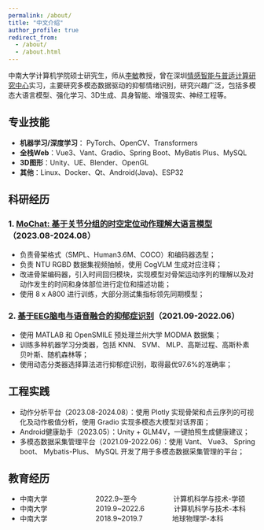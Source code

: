 ```yaml
---
permalink: /about/
title: "中文介绍"
author_profile: true
redirect_from: 
  - /about/
  - /about.html
---
```


中南大学计算机学院硕士研究生，师从[李敏](http://bioinformatics.csu.edu.cn/limin/)教授，曾在深圳[情感智能与普适计算研究中心](https://ai.smbu.edu.cn/yjzz/qgznypsjsyjzx/zxjj.htm)实习，主要研究多模态数据驱动的抑郁情绪识别，研究兴趣广泛，包括多模态大语言模型、强化学习、3D生成、具身智能、增强现实、神经工程等。

## 专业技能

* **机器学习/深度学习**： PyTorch、OpenCV、Transformers
* **全栈Web**：Vue3、Vant、Gradio、Spring Boot、MyBatis Plus、MySQL
* **3D图形**：Unity、UE、Blender、OpenGL
* **其他**：Linux、Docker、Qt、Android(Java)、ESP32

## 科研经历

### 1. [MoChat: 基于关节分组的时空定位动作理解大语言模型](https://arxiv.org/abs/2410.11404)（2023.08-2024.08）
* 负责骨架格式（SMPL、Human3.6M、COCO）和编码器选型；
* 负责 NTU RGBD 数据集视频抽帧，使用 CogVLM 生成对应注释；
* 改进骨架编码器，引入时间回归模块，实现模型对骨架运动序列的理解以及对动作发生的时间和身体部位进行定位和描述功能；
* 使用 8 x A800 进行训练，大部分测试集指标领先同期模型；

### 2. [基于EEG脑电与语音融合的抑郁症识别](https://github.com/JiaweiMorris/JiaweiMorris.github.io/blob/master/files/%E5%9F%BA%E4%BA%8EEEG%E8%84%91%E7%94%B5%E4%B8%8E%E8%AF%AD%E9%9F%B3%E8%9E%8D%E5%90%88%E7%9A%84%E6%8A%91%E9%83%81%E7%97%87%E8%AF%86%E5%88%AB%E6%96%B9%E6%B3%95.pdf)（2021.09-2022.06）
* 使用 MATLAB 和 OpenSMILE 预处理兰州大学 MODMA 数据集；
* 训练多种机器学习分类器，包括 KNN、 SVM、 MLP、高斯过程、高斯朴素贝叶斯、随机森林等；
* 使用动态分类器选择算法进行抑郁症识别，取得最优97.6%的准确率；

## 工程实践

* 动作分析平台（2023.08-2024.08）：使用 Plotly 实现骨架和点云序列的可视化及动作极值分析，使用 Gradio 实现多模态大模型对话界面；
* Android健康助手（2023.05）：Unity + GLM4V，一键拍照生成健康建议；
* 多模态数据采集管理平台（2021.09-2022.06）：使用 Vant、 Vue3、 Spring boot、 Mybatis-Plus、 MySQL 开发了用于多模态数据采集管理的平台；

## 教育经历

* 中南大学&emsp;&emsp;&emsp;&emsp;&emsp;&emsp;&emsp;2022.9~至今&emsp;&emsp;&emsp;&emsp;&emsp; 计算机科学与技术-学硕
* 中南大学&emsp;&emsp;&emsp;&emsp;&emsp;&emsp;&emsp;2019.9~2022.6&emsp;&emsp;&emsp;&emsp; 计算机科学与技术-本科
* 中南大学&emsp;&emsp;&emsp;&emsp;&emsp;&emsp;&emsp;2018.9~2019.7&emsp;&emsp;&emsp;&emsp; 地球物理学-本科
